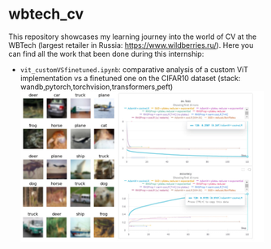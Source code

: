 # wbtech_cv

This repository showcases my learning journey into the world of CV at the WBTech (largest retailer in Russia: https://www.wildberries.ru/). Here you can find all the work that been done during this internship:
* `vit_customVSfinetuned.ipynb`: comparative analysis of a custom ViT implementation vs a finetuned one on the CIFAR10 dataset (stack: wandb,pytorch,torchvision,transformers,peft)
    ![ViT results](./src/image.png)
